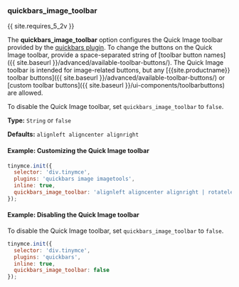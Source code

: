 ### quickbars_image_toolbar

{{ site.requires_5_2v }}

The **quickbars_image_toolbar** option configures the Quick Image toolbar provided by the [quickbars plugin]({{site.baseurl}}/plugins/opensource/quickbars). To change the buttons on the Quick Image toolbar, provide a space-separated string of [toolbar button names]({{ site.baseurl }}/advanced/available-toolbar-buttons/). The Quick Image toolbar is intended for image-related buttons, but any [{{site.productname}} toolbar buttons]({{ site.baseurl }}/advanced/available-toolbar-buttons/) or [custom toolbar buttons]({{ site.baseurl }}/ui-components/toolbarbuttons) are allowed.

To disable the Quick Image toolbar, set `quickbars_image_toolbar` to `false`.

**Type:** `String` or `false`

**Defaults:** `alignleft aligncenter alignright`

#### Example: Customizing the Quick Image toolbar

```js
tinymce.init({
  selector: 'div.tinymce',
  plugins: 'quickbars image imagetools',
  inline: true,
  quickbars_image_toolbar: 'alignleft aligncenter alignright | rotateleft rotateright | imageoptions'
});
```

#### Example: Disabling the Quick Image toolbar

To disable the Quick Image toolbar, set `quickbars_image_toolbar` to `false`.

```js
tinymce.init({
  selector: 'div.tinymce',
  plugins: 'quickbars',
  inline: true,
  quickbars_image_toolbar: false
});
```
